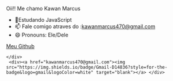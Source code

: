 Oii!! Me chamo Kawan Marcus




- 🌱Estudando JavaScript
- 📫 Fale comigo atraves do :kawanmarcus470@gmail.com
- 😄 Pronouns: Ele/Dele

 <div>
        <a href="https://github.com/Kawan-marcus
    "> Meu Github</a>
    
    </div>
     <div><a href="kawanmarcus470@gmail.com"><img src="https://img.shields.io/badge/Gmail-D14836?style=for-the-badge&logo=gmail&logoColor=white" target="blank"></a> </div>
